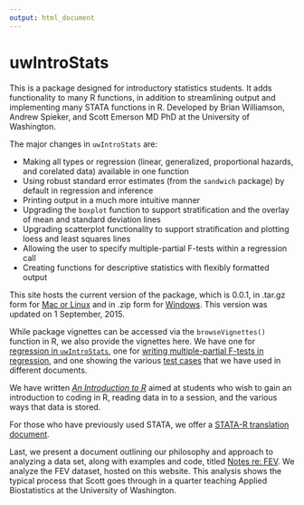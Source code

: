 ```yaml
---
output: html_document
---
```

# uwIntroStats

This is a package designed for introductory statistics students. It adds functionality to many R functions, in addition to streamlining output and implementing many STATA functions in R. Developed by Brian Williamson, Andrew Spieker, and Scott Emerson MD PhD at the University of Washington. 

The major changes in `uwIntroStats` are:

* Making all types or regression (linear, generalized, proportional hazards, and corelated data) available in one function
* Using robust standard error estimates (from the `sandwich` package) by default in regression and inference
* Printing output in a much more intuitive manner
* Upgrading the `boxplot` function to support stratification and the overlay of mean and standard deviation lines
* Upgrading scatterplot functionality to support stratification and plotting loess and least squares lines
* Allowing the user to specify multiple-partial F-tests within a regression call
* Creating functions for descriptive statistics with flexibly formatted output

This site hosts the current version of the package, which is 0.0.1, in .tar.gz form for [Mac or Linux](uwIntroStats_0.0.1.tar.gz) and in .zip form for [Windows](uwIntroStats_0.0.1.zip). This version was updated on 1 September, 2015. 

While package vignettes can be accessed via the `browseVignettes()` function in R, we also provide the vignettes here. We have one for [regression in `uwIntroStats`](regress_intro.html), one for [writing multiple-partial F-tests in regression](u_intro.html), and one showing the various [test cases](test_cases.html) that we have used in different documents.

We have written [*An Introduction to R*](IntroToR.pdf) aimed at students who wish to gain an introduction to coding in R, reading data in to a session, and the various ways that data is stored.

For those who have previously used STATA, we offer a [STATA-R translation document](stata_translation.html).

Last, we present a document outlining our philosophy and approach to analyzing a data set, along with examples and code, titled [Notes re: FEV](fevdoc.html). We analyze the FEV dataset, hosted on this website. This analysis shows the typical process that Scott goes through in a quarter teaching Applied Biostatistics at the University of Washington.